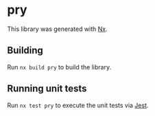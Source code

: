 # pry

This library was generated with [Nx](https://nx.dev).

## Building

Run `nx build pry` to build the library.

## Running unit tests

Run `nx test pry` to execute the unit tests via [Jest](https://jestjs.io).
